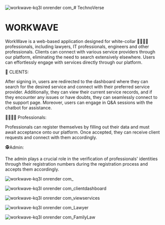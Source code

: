 ![workwave-kq3l onrender com_](https://github.com/MAMTA137/WW/assets/102024852/1ebdb8de-306d-4a47-9463-7562288c3460)# TechnoVerse

# WORKWAVE

WorkWave is a web-based application designed for white-collar 👨‍💻👨‍🎓professionals, including lawyers, IT professionals, engineers and other professionals. Clients can connect with various service providers through our platform, eliminating the need to search extensively elsewhere. Users can effortlessly engage with services directly through our platform.

🙋 CLIENTS:

After signing in, users are redirected to the dashboard where they can search for the desired service and connect with their preferred service provider. Additionally, they can view their current service records, and if they encounter any issues or have doubts, they can seamlessly connect to the support page. Moreover, users can engage in Q&A sessions with the chatbot for assistance.

👩‍💼👨‍💼 Professionals:

Professionals can register themselves by filling out their data and must await acceptance onto our platform. Once accepted, they can receive client requests and connect with them accordingly.

🕵️Admin:

The admin plays a crucial role in the verification of professionals' identities through their registration numbers during the registration process and accepts them accordingly.



![workwave-kq3l onrender com_](https://github.com/MAMTA137/WW/assets/102024852/87ee3aef-1a1f-43b8-9dd6-754cd4511d1b)


![workwave-kq3l onrender com_clientdashboard](https://github.com/MAMTA137/WW/assets/102024852/fa281b11-60ea-4794-a345-41c1d249f44a)


![workwave-kq3l onrender com_viewservices](https://github.com/MAMTA137/WW/assets/102024852/91f4549f-0d56-458e-b226-5f95c098ca27)

![workwave-kq3l onrender com_Lawyer](https://github.com/MAMTA137/WW/assets/102024852/faa7275a-262c-493f-b9a8-a1865a70f6ad)


![workwave-kq3l onrender com_FamilyLaw](https://github.com/MAMTA137/WW/assets/102024852/cba9a5f2-e998-4bf0-a80a-e306b8e92482)

